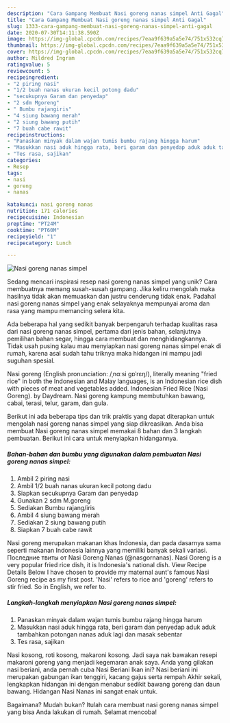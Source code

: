 ```yaml
---
description: "Cara Gampang Membuat Nasi goreng nanas simpel Anti Gagal"
title: "Cara Gampang Membuat Nasi goreng nanas simpel Anti Gagal"
slug: 1333-cara-gampang-membuat-nasi-goreng-nanas-simpel-anti-gagal
date: 2020-07-30T14:11:38.590Z
image: https://img-global.cpcdn.com/recipes/7eaa9f639a5a5e74/751x532cq70/nasi-goreng-nanas-simpel-foto-resep-utama.jpg
thumbnail: https://img-global.cpcdn.com/recipes/7eaa9f639a5a5e74/751x532cq70/nasi-goreng-nanas-simpel-foto-resep-utama.jpg
cover: https://img-global.cpcdn.com/recipes/7eaa9f639a5a5e74/751x532cq70/nasi-goreng-nanas-simpel-foto-resep-utama.jpg
author: Mildred Ingram
ratingvalue: 5
reviewcount: 5
recipeingredient:
- "2 piring nasi"
- "1/2 buah nanas ukuran kecil potong dadu"
- "secukupnya Garam dan penyedap"
- "2 sdm Mgoreng"
- " Bumbu rajangiris"
- "4 siung bawang merah"
- "2 siung bawang putih"
- "7 buah cabe rawit"
recipeinstructions:
- "Panaskan minyak dalam wajan tumis bumbu rajang hingga harum"
- "Masukkan nasi aduk hingga rata, beri garam dan penyedap aduk aduk tambahkan potongan nanas aduk lagi dan masak sebentar"
- "Tes rasa, sajikan"
categories:
- Resep
tags:
- nasi
- goreng
- nanas

katakunci: nasi goreng nanas 
nutrition: 171 calories
recipecuisine: Indonesian
preptime: "PT24M"
cooktime: "PT60M"
recipeyield: "1"
recipecategory: Lunch

---
```



![Nasi goreng nanas simpel](https://img-global.cpcdn.com/recipes/7eaa9f639a5a5e74/751x532cq70/nasi-goreng-nanas-simpel-foto-resep-utama.jpg)

Sedang mencari inspirasi resep nasi goreng nanas simpel yang unik? Cara membuatnya memang susah-susah gampang. Jika keliru mengolah maka hasilnya tidak akan memuaskan dan justru cenderung tidak enak. Padahal nasi goreng nanas simpel yang enak selayaknya mempunyai aroma dan rasa yang mampu memancing selera kita.

Ada beberapa hal yang sedikit banyak berpengaruh terhadap kualitas rasa dari nasi goreng nanas simpel, pertama dari jenis bahan, selanjutnya pemilihan bahan segar, hingga cara membuat dan menghidangkannya. Tidak usah pusing kalau mau menyiapkan nasi goreng nanas simpel enak di rumah, karena asal sudah tahu triknya maka hidangan ini mampu jadi suguhan spesial.

Nasi goreng (English pronunciation: /ˌnɑːsi ɡɒˈrɛŋ/), literally meaning &#34;fried rice&#34; in both the Indonesian and Malay languages, is an Indonesian rice dish with pieces of meat and vegetables added. Indonesian Fried Rice (Nasi Goreng). by Daydream. Nasi goreng kampung membutuhkan bawang, cabai, terasi, telur, garam, dan gula.


Berikut ini ada beberapa tips dan trik praktis yang dapat diterapkan untuk mengolah nasi goreng nanas simpel yang siap dikreasikan. Anda bisa membuat Nasi goreng nanas simpel memakai 8 bahan dan 3 langkah pembuatan. Berikut ini cara untuk menyiapkan hidangannya.

<!--inarticleads1-->

##### Bahan-bahan dan bumbu yang digunakan dalam pembuatan Nasi goreng nanas simpel:

1. Ambil 2 piring nasi
1. Ambil 1/2 buah nanas ukuran kecil potong dadu
1. Siapkan secukupnya Garam dan penyedap
1. Gunakan 2 sdm M.goreng
1. Sediakan  Bumbu rajang/iris
1. Ambil 4 siung bawang merah
1. Sediakan 2 siung bawang putih
1. Siapkan 7 buah cabe rawit


Nasi goreng merupakan makanan khas Indonesia, dan pada dasarnya sama seperti makanan Indonesia lainnya yang memiliki banyak sekali variasi. Последние твиты от Nasi Goreng Nanas (@nasgornanas). Nasi Goreng is a very popular fried rice dish, it is Indonesia&#39;s national dish. View Recipe Details Below I have chosen to provide my maternal aunt&#39;s famous Nasi Goreng recipe as my first post. &#39;Nasi&#39; refers to rice and &#39;goreng&#39; refers to stir fried. So in English, we refer to. 

<!--inarticleads2-->

##### Langkah-langkah menyiapkan Nasi goreng nanas simpel:

1. Panaskan minyak dalam wajan tumis bumbu rajang hingga harum
1. Masukkan nasi aduk hingga rata, beri garam dan penyedap aduk aduk tambahkan potongan nanas aduk lagi dan masak sebentar
1. Tes rasa, sajikan


Nasi kosong, roti kosong, makaroni kosong. Jadi saya nak bawakan resepi makaroni goreng yang menjadi kegemaran anak saya. Anda yang gilakan nasi beriani, anda pernah cuba Nasi Beriani Ikan ini? Nasi beriani ini merupakan gabungan ikan tenggiri, kacang gajus serta rempah Akhir sekali, lengkapkan hidangan ini dengan menabur sedikit bawang goreng dan daun bawang. Hidangan Nasi Nanas ini sangat enak untuk. 

Bagaimana? Mudah bukan? Itulah cara membuat nasi goreng nanas simpel yang bisa Anda lakukan di rumah. Selamat mencoba!

